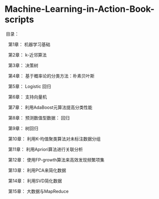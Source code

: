 # Machine-Learning-in-Action-Book-scripts

  目录：  
  
    第1章： 机器学习基础  
    
    第2章： k-近邻算法  
    
    第3章： 决策树  
    
    第4章： 基于概率论的分类方法：朴素贝叶斯  
    
    第5章： Logistic 回归  
    
    第6章： 支持向量机  
    
    第7章： 利用AdaBoost元算法提高分类性能  
    
    第8章： 预测数值型数据： 回归  
    
    第9章： 树回归  
    
    第10章： 利用K-均值聚类算法对未标注数据分组  
    
    第11章： 利用Apriori算法进行关联分析  
    
    第12章： 使用FP-growth算法来高效发现频繁项集  
    
    第13章： 利用PCA来简化数据  
    
    第14章： 利用SVD简化数据  
    
    第15章： 大数据与MapReduce  
    
    
